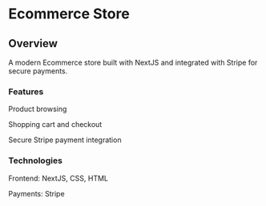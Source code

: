 # Ecommerce Store
## Overview
A modern Ecommerce store built with NextJS and integrated with Stripe for secure payments.

<h3>Features</h3>

Product browsing

Shopping cart and checkout

Secure Stripe payment integration

<h3>Technologies</h3>

Frontend: NextJS, CSS, HTML

Payments: Stripe
